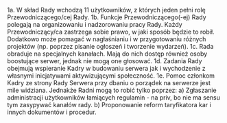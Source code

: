 1a. W skład Rady wchodzą 11 użytkowników, z których jeden pełni rolę Przewodniczącego/cej Rady. 
1b. Funkcje Przewodniczącego(-ej) Rady polegają na organizowaniu i nadzorowaniu pracy Rady. Każdy Przewodniczący/ca zastrzega sobie prawo, w jaki sposób będzie to robił. Dodatkowo może pomagać w nagłaśnianiu i w przygotowaniu różnych projektów (np. poprzez pisanie ogłoszeń i tworzenie wydarzeń). 
1c. Rada obraduje na specjalnych kanałach. Mają do nich dostęp również osoby boostujące serwer, jednak nie mogą one głosować. 
1d. Zadania Rady obejmują wspieranie Kadry w budowaniu serwera jak i wychodzenie z własnymi inicjatywami aktywizującymi społeczność. 
1e. Pomoc członkom Kadry ze strony Rady Serwera przy dbaniu o porządek na serwerze jest mile widziana. Jednakże Radni mogą to robić tylko poprzez:
	a) Zgłaszanie administracji użytkowników łamiących regulamin - na priv, bo nie ma sensu tym zasypywać kanałów rady. 
	b) Proponowanie reform taryfikatora kar i innych dokumentów i procedur.
